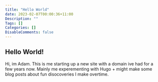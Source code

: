 ```yaml
---
title: "Hello World"
date: 2023-02-07T00:00:36+11:00
Description: ""
Tags: []
Categories: []
DisableComments: false
---
```


## Hello World!

Hi, im Adam. This is me starting up a new site with a domain ive had for a few years now. Mainly me experementing with Hugo + might make some blog posts about fun disocoveries I make overtime.